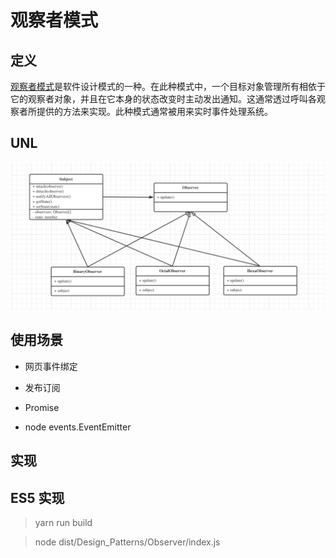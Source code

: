 # 观察者模式

## 定义

[观察者模式](https://zh.wikipedia.org/wiki/%E8%A7%82%E5%AF%9F%E8%80%85%E6%A8%A1%E5%BC%8F)是软件设计模式的一种。在此种模式中，一个目标对象管理所有相依于它的观察者对象，并且在它本身的状态改变时主动发出通知。这通常透过呼叫各观察者所提供的方法来实现。此种模式通常被用来实时事件处理系统。

## UNL

![观察者模式](./uml.png)

## 使用场景

- 网页事件绑定

- 发布订阅

- Promise

- node events.EventEmitter

## 实现

## ES5 实现

> yarn run build

> node dist/Design_Patterns/Observer/index.js
